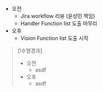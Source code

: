 - 오전
	- Jira workflow 리뷰 (윤성민 책임)
	- Handler Function list 도출 마무리
- 오후
	- Vision Function list 도출 시작

>[!수행경과]
>- 오전
>	- asdf
>- 오후
>	- asdf
